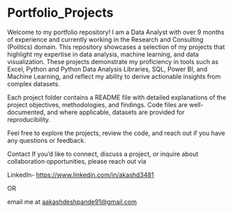 # Portfolio_Projects

Welcome to my portfolio repository! I am a Data Analyst with over 9 months of experience and currently working in the Research and Consulting (Politics) domain. This repository showcases a selection of my projects that highlight my expertise in data analysis, machine learning, and data visualization. These projects demonstrate my proficiency in tools such as Excel, Python and Python Data Analysis Libraries, SQL, Power BI, and Machine Learning, and reflect my ability to derive actionable insights from complex datasets.

Each project folder contains a README file with detailed explanations of the project objectives, methodologies, and findings. Code files are well-documented, and where applicable, datasets are provided for reproducibility.

Feel free to explore the projects, review the code, and reach out if you have any questions or feedback.

Contact
If you’d like to connect, discuss a project, or inquire about collaboration opportunities, please reach out via 

LinkedIn- https://www.linkedin.com/in/akashd3481

OR 

email me at aakashdeshpande91@gmail.com
